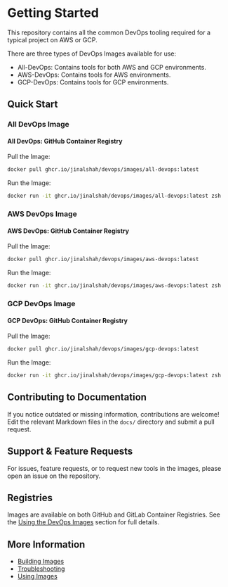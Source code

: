 # Getting Started

This repository contains all the common DevOps tooling required for a typical project on AWS or GCP.

There are three types of DevOps Images available for use:

- All-DevOps: Contains tools for both AWS and GCP environments.
- AWS-DevOps: Contains tools for AWS environments.
- GCP-DevOps: Contains tools for GCP environments.

## Quick Start

### All DevOps Image

#### All DevOps: GitHub Container Registry

Pull the Image:

```bash
docker pull ghcr.io/jinalshah/devops/images/all-devops:latest
```

Run the Image:

```bash
docker run -it ghcr.io/jinalshah/devops/images/all-devops:latest zsh
```

### AWS DevOps Image

#### AWS DevOps: GitHub Container Registry

Pull the Image:

```bash
docker pull ghcr.io/jinalshah/devops/images/aws-devops:latest
```

Run the Image:

```bash
docker run -it ghcr.io/jinalshah/devops/images/aws-devops:latest zsh
```

### GCP DevOps Image

#### GCP DevOps: GitHub Container Registry

Pull the Image:

```bash
docker pull ghcr.io/jinalshah/devops/images/gcp-devops:latest
```

Run the Image:

```bash
docker run -it ghcr.io/jinalshah/devops/images/gcp-devops:latest zsh
```

## Contributing to Documentation

If you notice outdated or missing information, contributions are welcome! Edit the relevant Markdown files in the `docs/` directory and submit a pull request.

## Support & Feature Requests

For issues, feature requests, or to request new tools in the images, please open an issue on the repository.

## Registries

Images are available on both GitHub and GitLab Container Registries. See the [Using the DevOps Images](use-images/index.md) section for full details.

## More Information

- [Building Images](build-images/index.md)
- [Troubleshooting](troubleshooting/index.md)
- [Using Images](use-images/index.md)

